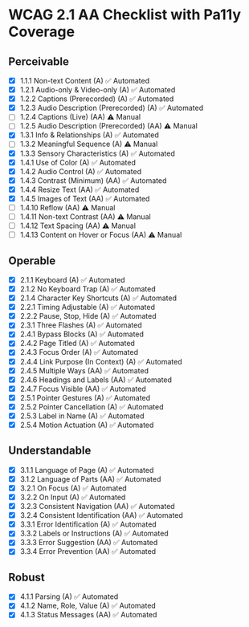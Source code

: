 # WCAG 2.1 AA Checklist with Pa11y Coverage

## Perceivable

- [x] 1.1.1 Non-text Content (A) ✅ Automated
- [x] 1.2.1 Audio-only & Video-only (A) ✅ Automated
- [x] 1.2.2 Captions (Prerecorded) (A) ✅ Automated
- [x] 1.2.3 Audio Description (Prerecorded) (A) ✅ Automated
- [ ] 1.2.4 Captions (Live) (AA) ⚠️ Manual
- [ ] 1.2.5 Audio Description (Prerecorded) (AA) ⚠️ Manual
- [x] 1.3.1 Info & Relationships (A) ✅ Automated
- [ ] 1.3.2 Meaningful Sequence (A) ⚠️ Manual
- [x] 1.3.3 Sensory Characteristics (A) ✅ Automated
- [x] 1.4.1 Use of Color (A) ✅ Automated
- [x] 1.4.2 Audio Control (A) ✅ Automated
- [x] 1.4.3 Contrast (Minimum) (AA) ✅ Automated
- [x] 1.4.4 Resize Text (AA) ✅ Automated
- [x] 1.4.5 Images of Text (AA) ✅ Automated
- [ ] 1.4.10 Reflow (AA) ⚠️ Manual
- [ ] 1.4.11 Non-text Contrast (AA) ⚠️ Manual
- [ ] 1.4.12 Text Spacing (AA) ⚠️ Manual
- [ ] 1.4.13 Content on Hover or Focus (AA) ⚠️ Manual

## Operable

- [x] 2.1.1 Keyboard (A) ✅ Automated
- [x] 2.1.2 No Keyboard Trap (A) ✅ Automated
- [x] 2.1.4 Character Key Shortcuts (A) ✅ Automated
- [x] 2.2.1 Timing Adjustable (A) ✅ Automated
- [x] 2.2.2 Pause, Stop, Hide (A) ✅ Automated
- [x] 2.3.1 Three Flashes (A) ✅ Automated
- [x] 2.4.1 Bypass Blocks (A) ✅ Automated
- [x] 2.4.2 Page Titled (A) ✅ Automated
- [x] 2.4.3 Focus Order (A) ✅ Automated
- [x] 2.4.4 Link Purpose (In Context) (A) ✅ Automated
- [x] 2.4.5 Multiple Ways (AA) ✅ Automated
- [x] 2.4.6 Headings and Labels (AA) ✅ Automated
- [x] 2.4.7 Focus Visible (AA) ✅ Automated
- [x] 2.5.1 Pointer Gestures (A) ✅ Automated
- [x] 2.5.2 Pointer Cancellation (A) ✅ Automated
- [x] 2.5.3 Label in Name (A) ✅ Automated
- [x] 2.5.4 Motion Actuation (A) ✅ Automated

## Understandable

- [x] 3.1.1 Language of Page (A) ✅ Automated
- [x] 3.1.2 Language of Parts (AA) ✅ Automated
- [x] 3.2.1 On Focus (A) ✅ Automated
- [x] 3.2.2 On Input (A) ✅ Automated
- [x] 3.2.3 Consistent Navigation (AA) ✅ Automated
- [x] 3.2.4 Consistent Identification (AA) ✅ Automated
- [x] 3.3.1 Error Identification (A) ✅ Automated
- [x] 3.3.2 Labels or Instructions (A) ✅ Automated
- [x] 3.3.3 Error Suggestion (AA) ✅ Automated
- [x] 3.3.4 Error Prevention (AA) ✅ Automated

## Robust

- [x] 4.1.1 Parsing (A) ✅ Automated
- [x] 4.1.2 Name, Role, Value (A) ✅ Automated
- [x] 4.1.3 Status Messages (AA) ✅ Automated